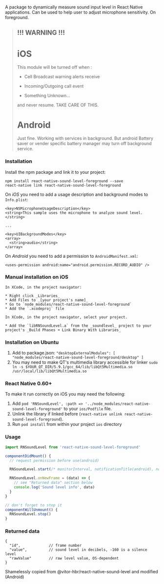 A package to dynamically measure sound input level in React Native applications.
Can be used to help user to adjust microphone sensitivity. On foreground.

> ## !!! WARNING !!!
>
> # iOS
>
> This module will be turned off when :
>
> - Cell Broadcast warning alerts receive
>
> - Incoming/Outgoing call event
>
> - Something Unknown...
>
> and never resume. TAKE CARE OF THIS.
>
> # Android
>
> Just fine. Working with services in background.
> But android Battery saver or vender specific battery manager may turn off background service.

### Installation

Install the npm package and link it to your project:

```
npm install react-native-sound-level-foreground --save
react-native link react-native-sound-level-foreground
```

On _iOS_ you need to add a usage description and background modes to `Info.plist`:

```
<key>NSMicrophoneUsageDescription</key>
<string>This sample uses the microphone to analyze sound level.</string>

...

<key>UIBackgroundModes</key>
<array>
  <string>audio</string>
</array>
```

On _Android_ you need to add a permission to `AndroidManifest.xml`:

```
<uses-permission android:name="android.permission.RECORD_AUDIO" />
```

### Manual installation on iOS

```
In XCode, in the project navigator:

* Right click _Libraries_
* Add Files to _[your project's name]_
* Go to `node_modules/react-native-sound-level-foreground`
* Add the `.xcodeproj` file

In XCode, in the project navigator, select your project.

* Add the `libRNSoundLevel.a` from the _soundlevel_ project to your project's _Build Phases ➜ Link Binary With Libraries_
```

### Installation on Ubuntu

1. Add to package.json: `"desktopExternalModules": [ "node_modules/react-native-sound-level-foreground/desktop" ]`
2. You may need to make QT's multimedia library accessible for linker
   `sudo ln -s $YOUR_QT_DIR/5.9.1/gcc_64/lib/libQt5Multimedia.so /usr/local/lib/libQt5Multimedia.so`

### React Native 0.60+

To make it run correctly on iOS you may need the following:

1. Add `pod 'RNSoundLevel', :path => '../node_modules/react-native-sound-level-foreground'` to your `ios/Podfile` file.
2. Unlink the library if linked before (`react-native unlink react-native-sound-level-foreground`).
3. Run `pod install` from within your project `ios` directory

### Usage

```js
import RNSoundLevel from 'react-native-sound-level-foreground'

componentDidMount() {
  // request permission before use(android)

  RNSoundLevel.start(/* monitorInterval, notificationTitle(android), notificationMessage(android) */)

  RNSoundLevel.onNewFrame = (data) => {
    // see "Returned data" section below
    console.log('Sound level info', data)
  }
}

// don't forget to stop it
componentWillUnmount() {
  RNSoundLevel.stop()
}
```

### Returned data

```
{
  "id",             // frame number
  "value",          // sound level in decibels, -160 is a silence level
  "rawValue"        // raw level value, OS-dependent
}
```

Shamelessly copied from @vitor-hbr/react-native-sound-level and modified (Android)
